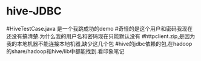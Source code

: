 # hive-JDBC
#HiveTestCase.java 是一个我跳成功的demo
#奇怪的是这个用户和密码我现在还没有搞清楚.为什么我的用户名和密码现在只能默认没有
#httpclient.zip,是因为我的本地机器不能连接本地机器,缺少这几个包
#hive的jdbc依赖的包,在hadoop的share/hadoop和hive/lib中都能找到.看印象笔记
